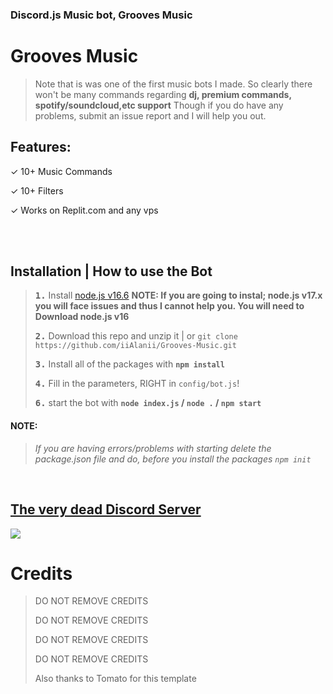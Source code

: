 ### Discord.js Music bot, Grooves Music

# Grooves Music

> Note that is was one of the first music bots I made. So clearly there won't be many commands regarding **dj, premium commands, spotify/soundcloud,etc support**
Though if you do have any problems, submit an issue report and I will help you out.


## Features:

✓ 10+ Music Commands

✓ 10+ Filters

✓ Works on Replit.com and any vps

<br/>

<br/>

## Installation | How to use the Bot

> **<kbd>1.</kbd>** Install [node.js v16.6](https://nodejs.org/en) **NOTE: If you are going to instal; node.js v17.x you will face issues and thus I cannot help you. You will need to Download node.js v16**
> 
> **<kbd>2.</kbd>** Download this repo and unzip it | or `git clone https://github.com/iiAlanii/Grooves-Music.git`
> 
> **<kbd>3.</kbd>** Install all of the packages with **`npm install`**
> 
> **<kbd>4.</kbd>** Fill in the parameters, RIGHT in `config/bot.js`!
>
> **<kbd>6.</kbd>** start the bot with **`node index.js` / `node .` / `npm start`**

#### **NOTE:**
> *If you are having errors/problems with starting delete the package.json file and do, before you install the packages `npm init`*


<br/>

## [The very dead Discord Server](https://discord.gg/fQRefYWyuE)
<a href="https://discord.gg/fQRefYWyuE"><img src="https://discord.com/api/guilds/903922494656905256/widget.png?style=banner1"></a>

# Credits

>
> DO NOT REMOVE CREDITS
>
> DO NOT REMOVE CREDITS
>
> DO NOT REMOVE CREDITS
>
> DO NOT REMOVE CREDITS
>
>
>
>Also thanks to Tomato for this template


